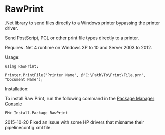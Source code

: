 RawPrint
========

.Net library to send files directly to a Windows printer bypassing the printer driver.

Send PostScript, PCL or other print file types directly to a printer.

Requires .Net 4 runtime on Windows XP to 10 and Server 2003 to 2012.

Usage:

	using RawPrint;
	
	Printer.PrintFile("Printer Name", @"C:\Path\To\Print\File.prn", "Document Name");

Installation:

To install Raw Print, run the following command in the [Package Manager Console](http://docs.nuget.org/docs/start-here/using-the-package-manager-console)

	PM> Install-Package RawPrint

2015-10-20	Fixed an issue with some HP drivers that misname their pipelineconfig.xml file.
